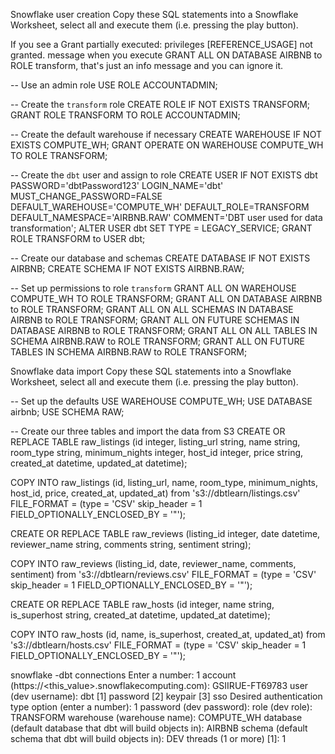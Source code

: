 Snowflake user creation
Copy these SQL statements into a Snowflake Worksheet, select all and execute them (i.e. pressing the play button).

If you see a Grant partially executed: privileges [REFERENCE_USAGE] not granted. message when you execute GRANT ALL ON DATABASE AIRBNB to ROLE transform, that's just an info message and you can ignore it.

-- Use an admin role
USE ROLE ACCOUNTADMIN;

-- Create the `transform` role
CREATE ROLE IF NOT EXISTS TRANSFORM;
GRANT ROLE TRANSFORM TO ROLE ACCOUNTADMIN;

-- Create the default warehouse if necessary
CREATE WAREHOUSE IF NOT EXISTS COMPUTE_WH;
GRANT OPERATE ON WAREHOUSE COMPUTE_WH TO ROLE TRANSFORM;

-- Create the `dbt` user and assign to role
CREATE USER IF NOT EXISTS dbt
PASSWORD='dbtPassword123'
LOGIN_NAME='dbt'
MUST_CHANGE_PASSWORD=FALSE
DEFAULT_WAREHOUSE='COMPUTE_WH'
DEFAULT_ROLE=TRANSFORM
DEFAULT_NAMESPACE='AIRBNB.RAW'
COMMENT='DBT user used for data transformation';
ALTER USER dbt SET TYPE = LEGACY_SERVICE;
GRANT ROLE TRANSFORM to USER dbt;

-- Create our database and schemas
CREATE DATABASE IF NOT EXISTS AIRBNB;
CREATE SCHEMA IF NOT EXISTS AIRBNB.RAW;

-- Set up permissions to role `transform`
GRANT ALL ON WAREHOUSE COMPUTE_WH TO ROLE TRANSFORM;
GRANT ALL ON DATABASE AIRBNB to ROLE TRANSFORM;
GRANT ALL ON ALL SCHEMAS IN DATABASE AIRBNB to ROLE TRANSFORM;
GRANT ALL ON FUTURE SCHEMAS IN DATABASE AIRBNB to ROLE TRANSFORM;
GRANT ALL ON ALL TABLES IN SCHEMA AIRBNB.RAW to ROLE TRANSFORM;
GRANT ALL ON FUTURE TABLES IN SCHEMA AIRBNB.RAW to ROLE TRANSFORM;

Snowflake data import
Copy these SQL statements into a Snowflake Worksheet, select all and execute them (i.e. pressing the play button).

-- Set up the defaults
USE WAREHOUSE COMPUTE_WH;
USE DATABASE airbnb;
USE SCHEMA RAW;

-- Create our three tables and import the data from S3
CREATE OR REPLACE TABLE raw_listings
(id integer,
listing_url string,
name string,
room_type string,
minimum_nights integer,
host_id integer,
price string,
created_at datetime,
updated_at datetime);

COPY INTO raw_listings (id,
listing_url,
name,
room_type,
minimum_nights,
host_id,
price,
created_at,
updated_at)
from 's3://dbtlearn/listings.csv'
FILE_FORMAT = (type = 'CSV' skip_header = 1
FIELD_OPTIONALLY_ENCLOSED_BY = '"');

CREATE OR REPLACE TABLE raw_reviews
(listing_id integer,
date datetime,
reviewer_name string,
comments string,
sentiment string);

COPY INTO raw_reviews (listing_id, date, reviewer_name, comments, sentiment)
from 's3://dbtlearn/reviews.csv'
FILE_FORMAT = (type = 'CSV' skip_header = 1
FIELD_OPTIONALLY_ENCLOSED_BY = '"');

CREATE OR REPLACE TABLE raw_hosts
(id integer,
name string,
is_superhost string,
created_at datetime,
updated_at datetime);

COPY INTO raw_hosts (id, name, is_superhost, created_at, updated_at)
from 's3://dbtlearn/hosts.csv'
FILE_FORMAT = (type = 'CSV' skip_header = 1
FIELD_OPTIONALLY_ENCLOSED_BY = '"');

snowflake -dbt connections
Enter a number: 1
account (https://<this_value>.snowflakecomputing.com): GSIIRUE-FT69783
user (dev username): dbt
[1] password
[2] keypair
[3] sso
Desired authentication type option (enter a number): 1
password (dev password):
role (dev role): TRANSFORM
warehouse (warehouse name): COMPUTE_WH
database (default database that dbt will build objects in): AIRBNB
schema (default schema that dbt will build objects in): DEV
threads (1 or more) [1]: 1
